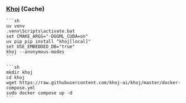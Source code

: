 ### [Khoj](https://github.com/khoj-ai/khoj) (Cache)

````{tab} ArchWSL
```sh
uv venv
.venv\Scripts\activate.bat
set CMAKE_ARGS="-DGGML_CUDA=on"
uv pip pip install "khoj[local]"
set USE_EMBEDDED_DB="true"
khoj --anonymous-modes
```
````

````{tab} Docker compose [^1]
```sh
mkdir khoj
cd khoj
wget https://raw.githubusercontent.com/khoj-ai/khoj/master/docker-compose.yml
sudo docker compose up -d
```
````

[^1]: [Khoj - Self-Host](https://docs.khoj.dev/get-started/setup/?server=docker&os=linux)
